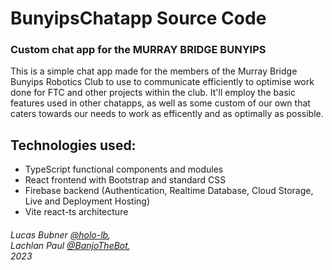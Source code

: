 # BunyipsChatapp Source Code
### Custom chat app for the MURRAY BRIDGE BUNYIPS

This is a simple chat app made for the members of the Murray Bridge Bunyips Robotics Club to use to communicate efficiently to optimise work done for FTC and other projects within the club. It'll employ the basic features used in other chatapps, as well as some custom of our own that caters towards our needs to work as efficently and as optimally as possible. 

## Technologies used:
- TypeScript functional components and modules
- React frontend with Bootstrap and standard CSS
- Firebase backend (Authentication, Realtime Database, Cloud Storage, Live and Deployment Hosting) 
- Vite react-ts architecture

###### Lucas Bubner [@holo-lb](https://github.com/holo-lb), <br> Lachlan Paul [@BanjoTheBot](https://github.com/BanjoTheBot), <br> 2023
